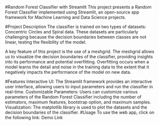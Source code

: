 #Random Forest Classifier with Streamlit
This project presents a Random Forest Classifier implemented using Streamlit, an open-source app framework for Machine Learning and Data Science projects.

#Project Description
The classifier is trained on two types of datasets: Concentric Circles and Spiral data. These datasets are particularly challenging because the decision boundaries between classes are not linear, testing the flexibility of the model.

A key feature of this project is the use of a meshgrid. The meshgrid allows us to visualize the decision boundaries of the classifier, providing insights into its performance and potential overfitting. Overfitting occurs when a model learns the detail and noise in the training data to the extent that it negatively impacts the performance of the model on new data.

#Features
Interactive UI: The Streamlit framework provides an interactive user interface, allowing users to input parameters and run the classifier in real-time.
Customizable Parameters: Users can customize various parameters of the Random Forest Classifier including the number of estimators, maximum features, bootstrap option, and maximum samples.
Visualization: The matplotlib library is used to plot the datasets and the decision boundaries of the classifier.
#Usage
To use the web app, click on the following link: Demo Link
